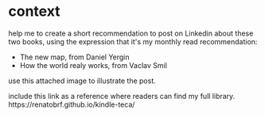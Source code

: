 # context
help me to create a short recommendation to post on Linkedin about these two books, using the expression that it's my monthly read recommendation:
- The new map, from Daniel Yergin
- How the world realy works, from Vaclav Smil
<p>use this attached image to illustrate the post.</p>
<p>include this link as a reference where readers can find my full library. https://renatobrf.github.io/kindle-teca/</p>
